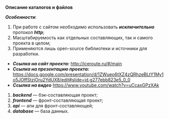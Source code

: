 **Описание каталогов и файлов**

**_Особенности_**:
1) При работе с сайтом необходимо использовать _**исключительно**_ протокол _**http**_;
2) Масштабируемость как отдельных составляющих, так и самого проекта в целом;
3) Применяются лишь open-source библиотеки и источники для разработки.

* **_Ссылка на сайт проекта:_**
http://iceroute.ru/#/main
* **_Ссылка на презентацию проекта:_**
https://docs.google.com/presentation/d/1ZWueo6tXZ4zQRhzeBLtY1My1o5JOffStzjOru2YdUX8/edit#slide=id.g277ebb823e5_0_0
* **_Ссылка на видео_**
https://www.youtube.com/watch?v=uCcaxGPzXAk

1. **_backend_** — бэк-составляющая проект;
2. **_frontend_** — фронт-составляющая проект;
3. **_api_** — апи для фронт-составляющей;
4. **_database_** — база данных.

